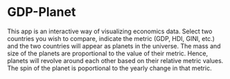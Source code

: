 # GDP-Planet

This app is an interactive way of visualizing economics data. Select two countries you wish to compare, indicate the metric (GDP, HDI, GINI, etc.) and the two countries will appear as planets in the universe.
The mass and size of the planets are proportional to the value of their metric. Hence, planets will revolve around each other based on their relative metric values.
The spin of the planet is poportional to the yearly change in that metric. 

